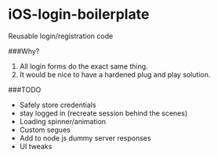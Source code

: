 iOS-login-boilerplate
=====================

Reusable login/registration code

###Why?

1. All login forms do the exact same thing.
2. It would be nice to have a hardened plug and play solution. 

###TODO

- Safely store credentials
- stay logged in (recreate session behind the scenes)
- Loading spinner/animation
- Custom segues
- Add to node js dummy server responses
- UI tweaks
